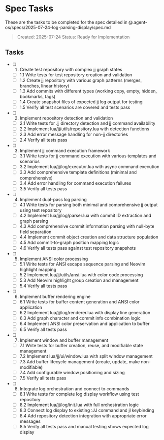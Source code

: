 # Spec Tasks

These are the tasks to be completed for the spec detailed in @.agent-os/specs/2025-07-24-log-parsing-display/spec.md

> Created: 2025-07-24
> Status: Ready for Implementation

## Tasks

- [ ] 1. Create test repository with complex jj graph states
  - [ ] 1.1 Write tests for test repository creation and validation
  - [ ] 1.2 Create jj repository with various graph patterns (merges, branches, linear history)
  - [ ] 1.3 Add commits with different types (working copy, empty, hidden, bookmarks, tags)
  - [ ] 1.4 Create snapshot files of expected jj log output for testing
  - [ ] 1.5 Verify all test scenarios are covered and tests pass

- [ ] 2. Implement repository detection and validation
  - [ ] 2.1 Write tests for .jj directory detection and jj command availability
  - [ ] 2.2 Implement lua/jj/utils/repository.lua with detection functions
  - [ ] 2.3 Add error message handling for non-jj directories
  - [ ] 2.4 Verify all tests pass

- [ ] 3. Implement jj command execution framework
  - [ ] 3.1 Write tests for jj command execution with various templates and scenarios
  - [ ] 3.2 Implement lua/jj/log/executor.lua with async command execution
  - [ ] 3.3 Add comprehensive template definitions (minimal and comprehensive)
  - [ ] 3.4 Add error handling for command execution failures
  - [ ] 3.5 Verify all tests pass

- [ ] 4. Implement dual-pass log parsing
  - [ ] 4.1 Write tests for parsing both minimal and comprehensive jj output using test repository
  - [ ] 4.2 Implement lua/jj/log/parser.lua with commit ID extraction and graph parsing
  - [ ] 4.3 Add comprehensive commit information parsing with null-byte field separation
  - [ ] 4.4 Implement commit object creation and data structure population
  - [ ] 4.5 Add commit-to-graph position mapping logic
  - [ ] 4.6 Verify all tests pass against test repository snapshots

- [ ] 5. Implement ANSI color processing
  - [ ] 5.1 Write tests for ANSI escape sequence parsing and Neovim highlight mapping
  - [ ] 5.2 Implement lua/jj/utils/ansi.lua with color code processing
  - [ ] 5.3 Add Neovim highlight group creation and management
  - [ ] 5.4 Verify all tests pass

- [ ] 6. Implement buffer rendering engine
  - [ ] 6.1 Write tests for buffer content generation and ANSI color application
  - [ ] 6.2 Implement lua/jj/log/renderer.lua with display line generation
  - [ ] 6.3 Add graph character and commit info combination logic
  - [ ] 6.4 Implement ANSI color preservation and application to buffer
  - [ ] 6.5 Verify all tests pass

- [ ] 7. Implement window and buffer management
  - [ ] 7.1 Write tests for buffer creation, reuse, and modifiable state management
  - [ ] 7.2 Implement lua/jj/ui/window.lua with split window management
  - [ ] 7.3 Add buffer lifecycle management (create, update, make non-modifiable)
  - [ ] 7.4 Add configurable window positioning and sizing
  - [ ] 7.5 Verify all tests pass

- [ ] 8. Integrate log orchestration and connect to commands
  - [ ] 8.1 Write tests for complete log display workflow using test repository
  - [ ] 8.2 Implement lua/jj/log/init.lua with full orchestration logic
  - [ ] 8.3 Connect log display to existing :JJ command and <leader>jl keybinding
  - [ ] 8.4 Add repository detection integration with appropriate error messages
  - [ ] 8.5 Verify all tests pass and manual testing shows expected log display